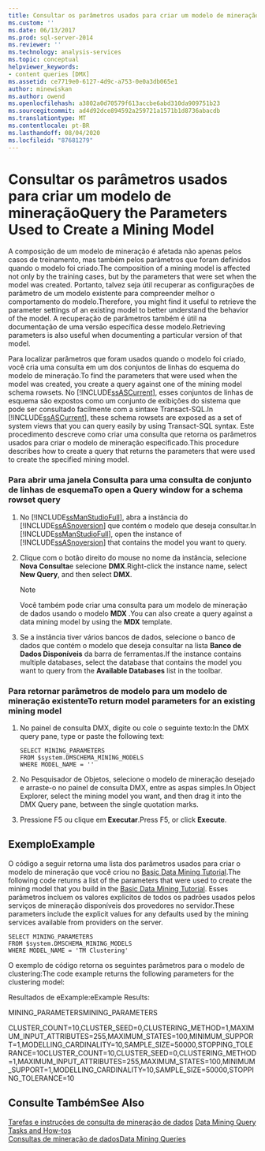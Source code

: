 ```yaml
---
title: Consultar os parâmetros usados para criar um modelo de mineração | Microsoft Docs
ms.custom: ''
ms.date: 06/13/2017
ms.prod: sql-server-2014
ms.reviewer: ''
ms.technology: analysis-services
ms.topic: conceptual
helpviewer_keywords:
- content queries [DMX]
ms.assetid: ce7719e0-6127-4d9c-a753-0e0a3db065e1
author: minewiskan
ms.author: owend
ms.openlocfilehash: a3802a0d70579f613accbe6abd310da909751b23
ms.sourcegitcommit: ad4d92dce894592a259721a1571b1d8736abacdb
ms.translationtype: MT
ms.contentlocale: pt-BR
ms.lasthandoff: 08/04/2020
ms.locfileid: "87681279"
---
```

# <a name="query-the-parameters-used-to-create-a-mining-model"></a><span data-ttu-id="d7672-102">Consultar os parâmetros usados para criar um modelo de mineração</span><span class="sxs-lookup"><span data-stu-id="d7672-102">Query the Parameters Used to Create a Mining Model</span></span>
  <span data-ttu-id="d7672-103">A composição de um modelo de mineração é afetada não apenas pelos casos de treinamento, mas também pelos parâmetros que foram definidos quando o modelo foi criado.</span><span class="sxs-lookup"><span data-stu-id="d7672-103">The composition of a mining model is affected not only by the training cases, but by the parameters that were set when the model was created.</span></span> <span data-ttu-id="d7672-104">Portanto, talvez seja útil recuperar as configurações de parâmetro de um modelo existente para compreender melhor o comportamento do modelo.</span><span class="sxs-lookup"><span data-stu-id="d7672-104">Therefore, you might find it useful to retrieve the parameter settings of an existing model to better understand the behavior of the model.</span></span> <span data-ttu-id="d7672-105">A recuperação de parâmetros também é útil na documentação de uma versão específica desse modelo.</span><span class="sxs-lookup"><span data-stu-id="d7672-105">Retrieving parameters is also useful when documenting a particular version of that model.</span></span>  
  
 <span data-ttu-id="d7672-106">Para localizar parâmetros que foram usados quando o modelo foi criado, você cria uma consulta em um dos conjuntos de linhas do esquema do modelo de mineração.</span><span class="sxs-lookup"><span data-stu-id="d7672-106">To find the parameters that were used when the model was created, you create a query against one of the mining model schema rowsets.</span></span> <span data-ttu-id="d7672-107">No [!INCLUDE[ssASCurrent](../../includes/ssascurrent-md.md)], esses conjuntos de linhas de esquema são expostos como um conjunto de exibições do sistema que pode ser consultado facilmente com a sintaxe Transact-SQL.</span><span class="sxs-lookup"><span data-stu-id="d7672-107">In [!INCLUDE[ssASCurrent](../../includes/ssascurrent-md.md)], these schema rowsets are exposed as a set of system views that you can query easily by using Transact-SQL syntax.</span></span> <span data-ttu-id="d7672-108">Este procedimento descreve como criar uma consulta que retorna os parâmetros usados para criar o modelo de mineração especificado.</span><span class="sxs-lookup"><span data-stu-id="d7672-108">This procedure describes how to create a query that returns the parameters that were used to create the specified mining model.</span></span>  
  
### <a name="to-open-a-query-window-for-a-schema-rowset-query"></a><span data-ttu-id="d7672-109">Para abrir uma janela Consulta para uma consulta de conjunto de linhas de esquema</span><span class="sxs-lookup"><span data-stu-id="d7672-109">To open a Query window for a schema rowset query</span></span>  
  
1.  <span data-ttu-id="d7672-110">No [!INCLUDE[ssManStudioFull](../../includes/ssmanstudiofull-md.md)], abra a instância do [!INCLUDE[ssASnoversion](../../includes/ssasnoversion-md.md)] que contém o modelo que deseja consultar.</span><span class="sxs-lookup"><span data-stu-id="d7672-110">In [!INCLUDE[ssManStudioFull](../../includes/ssmanstudiofull-md.md)], open the instance of [!INCLUDE[ssASnoversion](../../includes/ssasnoversion-md.md)] that contains the model you want to query.</span></span>  
  
2.  <span data-ttu-id="d7672-111">Clique com o botão direito do mouse no nome da instância, selecione **Nova Consulta**e selecione **DMX**.</span><span class="sxs-lookup"><span data-stu-id="d7672-111">Right-click the instance name, select **New Query**, and then select **DMX**.</span></span>  
  
    > [!NOTE]  
    >  <span data-ttu-id="d7672-112"> Você também pode criar uma consulta para um modelo de mineração de dados usando o modelo **MDX** .</span><span class="sxs-lookup"><span data-stu-id="d7672-112">You can also create a query against a data mining model by using the **MDX** template.</span></span>  
  
3.  <span data-ttu-id="d7672-113">Se a instância tiver vários bancos de dados, selecione o banco de dados que contém o modelo que deseja consultar na lista **Banco de Dados Disponíveis** da barra de ferramentas.</span><span class="sxs-lookup"><span data-stu-id="d7672-113">If the instance contains multiple databases, select the database that contains the model you want to query from the **Available Databases** list in the toolbar.</span></span>  
  
### <a name="to-return-model-parameters-for-an-existing-mining-model"></a><span data-ttu-id="d7672-114">Para retornar parâmetros de modelo para um modelo de mineração existente</span><span class="sxs-lookup"><span data-stu-id="d7672-114">To return model parameters for an existing mining model</span></span>  
  
1.  <span data-ttu-id="d7672-115">No painel de consulta DMX, digite ou cole o seguinte texto:</span><span class="sxs-lookup"><span data-stu-id="d7672-115">In the DMX query pane, type or paste the following text:</span></span>  
  
    ```  
    SELECT MINING_PARAMETERS  
    FROM $system.DMSCHEMA_MINING_MODELS  
    WHERE MODEL_NAME = ''  
    ```  
  
2.  <span data-ttu-id="d7672-116">No Pesquisador de Objetos, selecione o modelo de mineração desejado e arraste-o no painel de consulta DMX, entre as aspas simples.</span><span class="sxs-lookup"><span data-stu-id="d7672-116">In Object Explorer, select the mining model you want, and then drag it into the DMX Query pane, between the single quotation marks.</span></span>  
  
3.  <span data-ttu-id="d7672-117">Pressione F5 ou clique em **Executar**.</span><span class="sxs-lookup"><span data-stu-id="d7672-117">Press F5, or click **Execute**.</span></span>  
  
## <a name="example"></a><span data-ttu-id="d7672-118">Exemplo</span><span class="sxs-lookup"><span data-stu-id="d7672-118">Example</span></span>  
 <span data-ttu-id="d7672-119">O código a seguir retorna uma lista dos parâmetros usados para criar o modelo de mineração que você criou no [Basic Data Mining Tutorial](../../tutorials/basic-data-mining-tutorial.md).</span><span class="sxs-lookup"><span data-stu-id="d7672-119">The following code returns a list of the parameters that were used to create the mining model that you build in the [Basic Data Mining Tutorial](../../tutorials/basic-data-mining-tutorial.md).</span></span> <span data-ttu-id="d7672-120">Esses parâmetros incluem os valores explícitos de todos os padrões usados pelos serviços de mineração disponíveis dos provedores no servidor.</span><span class="sxs-lookup"><span data-stu-id="d7672-120">These parameters include the explicit values for any defaults used by the mining services available from providers on the server.</span></span>  
  
```  
SELECT MINING_PARAMETERS   
FROM $system.DMSCHEMA_MINING_MODELS  
WHERE MODEL_NAME = 'TM Clustering'  
```  
  
 <span data-ttu-id="d7672-121">O exemplo de código retorna os seguintes parâmetros para o modelo de clustering:</span><span class="sxs-lookup"><span data-stu-id="d7672-121">The code example returns the following parameters for the clustering model:</span></span>  
  
 <span data-ttu-id="d7672-122">Resultados de eExample:</span><span class="sxs-lookup"><span data-stu-id="d7672-122">eExample Results:</span></span>  
  
 <span data-ttu-id="d7672-123">MINING_PARAMETERS</span><span class="sxs-lookup"><span data-stu-id="d7672-123">MINING_PARAMETERS</span></span>  
  
 <span data-ttu-id="d7672-124">CLUSTER_COUNT=10,CLUSTER_SEED=0,CLUSTERING_METHOD=1,MAXIMUM_INPUT_ATTRIBUTES=255,MAXIMUM_STATES=100,MINIMUM_SUPPORT=1,MODELLING_CARDINALITY=10,SAMPLE_SIZE=50000,STOPPING_TOLERANCE=10</span><span class="sxs-lookup"><span data-stu-id="d7672-124">CLUSTER_COUNT=10,CLUSTER_SEED=0,CLUSTERING_METHOD=1,MAXIMUM_INPUT_ATTRIBUTES=255,MAXIMUM_STATES=100,MINIMUM_SUPPORT=1,MODELLING_CARDINALITY=10,SAMPLE_SIZE=50000,STOPPING_TOLERANCE=10</span></span>  
  
## <a name="see-also"></a><span data-ttu-id="d7672-125">Consulte Também</span><span class="sxs-lookup"><span data-stu-id="d7672-125">See Also</span></span>  
 <span data-ttu-id="d7672-126">[Tarefas e instruções de consulta de mineração de dados](data-mining-query-tasks-and-how-tos.md) </span><span class="sxs-lookup"><span data-stu-id="d7672-126">[Data Mining Query Tasks and How-tos](data-mining-query-tasks-and-how-tos.md) </span></span>  
 [<span data-ttu-id="d7672-127">Consultas de mineração de dados</span><span class="sxs-lookup"><span data-stu-id="d7672-127">Data Mining Queries</span></span>](data-mining-queries.md)  
  
  
